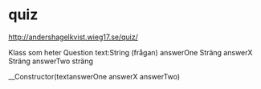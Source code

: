 # quiz


http://andershagelkvist.wieg17.se/quiz/

Klass som heter Question
    text:String (frågan)
    answerOne Sträng 
    answerX Sträng
    answerTwo sträng


__Constructor(textanswerOne answerX answerTwo)
